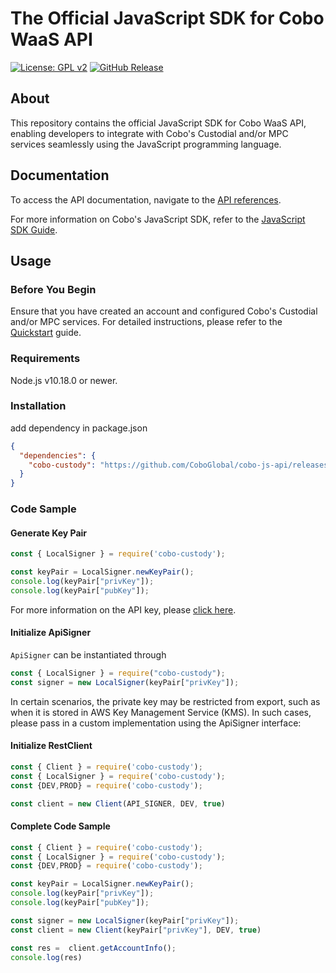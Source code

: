 # The Official JavaScript SDK for Cobo WaaS API

[![License: GPL v2](https://img.shields.io/badge/License-GPL_v2-blue.svg)](https://www.gnu.org/licenses/old-licenses/gpl-2.0.en.html)
[![GitHub Release](https://img.shields.io/github/release/CoboGlobal/cobo-js-api.svg?style=flat)]()

## About

This repository contains the official JavaScript SDK for Cobo WaaS API, enabling developers to integrate with Cobo's Custodial
and/or MPC services seamlessly using the JavaScript programming language.

## Documentation

To access the API documentation, navigate to
the [API references](https://www.cobo.com/developers/api-references/overview/).

For more information on Cobo's JavaScript SDK, refer to
the [JavaScript SDK Guide](https://www.cobo.com/developers/sdks-and-tools/sdks/waas/javascript).

## Usage

### Before You Begin

Ensure that you have created an account and configured Cobo's Custodial and/or MPC services.
For detailed instructions, please refer to
the [Quickstart](https://www.cobo.com/developers/get-started/overview/quickstart) guide.

### Requirements

Node.js v10.18.0 or newer.

### Installation

add dependency in package.json

```json
{
  "dependencies": {
    "cobo-custody": "https://github.com/CoboGlobal/cobo-js-api/releases/download/v0.45.0/release.tgz"
  }
}
```

### Code Sample

#### Generate Key Pair

```javascript
const { LocalSigner } = require('cobo-custody');

const keyPair = LocalSigner.newKeyPair();
console.log(keyPair["privKey"]);
console.log(keyPair["pubKey"]);
```
For more information on the API key, please [click here](https://www.cobo.com/developers/api-references/overview/authentication).

#### Initialize ApiSigner
`ApiSigner` can be instantiated through 

```javascript
const { LocalSigner } = require("cobo-custody");
const signer = new LocalSigner(keyPair["privKey"]);
```
In certain scenarios, the private key may be restricted from export, such as when it is stored in AWS Key Management Service (KMS). 
In such cases, please pass in a custom implementation using the ApiSigner interface:

#### Initialize RestClient

```javascript
const { Client } = require('cobo-custody');
const { LocalSigner } = require('cobo-custody');
const {DEV,PROD} = require('cobo-custody');

const client = new Client(API_SIGNER, DEV, true)
```

#### Complete Code Sample
```javascript
const { Client } = require('cobo-custody');
const { LocalSigner } = require('cobo-custody');
const {DEV,PROD} = require('cobo-custody');

const keyPair = LocalSigner.newKeyPair();
console.log(keyPair["privKey"]);
console.log(keyPair["pubKey"]);

const signer = new LocalSigner(keyPair["privKey"]);
const client = new Client(keyPair["privKey"], DEV, true)

const res =  client.getAccountInfo();
console.log(res)
```

